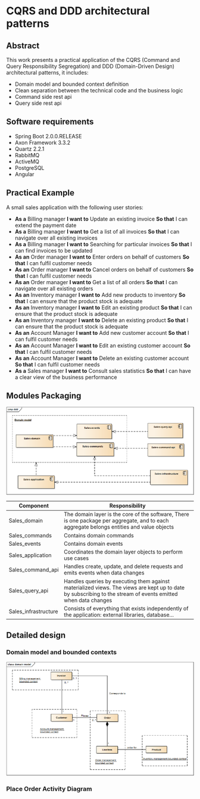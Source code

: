 # CQRS and DDD architectural patterns

## Abstract
This work presents a practical application of the CQRS (Command and Query Responsibility Segregation) and DDD (Domain-Driven Design) architectural patterns, it includes:  
*	Domain model and bounded context definition
*	Clean separation between the technical code and the business logic
*	Command side rest api
*	Query side rest api

## Software requirements
*	Spring Boot 2.0.0.RELEASE
*	Axon Framework 3.3.2
*	Quartz 2.2.1
* RabbitMQ
* ActiveMQ
*	PostgreSQL
*	Angular

## Practical Example
A small sales application with the following user stories: 
* **As a** Billing manager **I want to** Update an existing invoice **So that** I can extend the payment date
* **As a** Billing manager **I want to** Get a list of all invoices **So that** I can navigate over all existing invoices 
* **As a** Billing manager **I want to** Searching for particular invoices **So that** I can find invoices to be updated 
* **As an** Order manager **I want to** Enter orders on behalf of customers **So that** I can fulfil customer needs
* **As an** Order manager **I want to** Cancel orders on behalf of customers **So that** I can fulfil customer needs
* **As an** Order manager **I want to** Get a list of all orders **So that** I can navigate over all existing orders 
* **As an** Inventory manager	**I want to** Add new products to inventory **So that** I can ensure that the product stock is adequate 
* **As an** Inventory manager	**I want to** Edit an existing product **So that** I can ensure that the product stock is adequate
* **As an** Inventory manager	**I want to** Delete an existing product **So that** I can ensure that the product stock is adequate
* **As an** Account Manager **I want to** Add new customer account **So that** I can fulfil customer needs
* **As an** Account Manager **I want to** Edit an existing customer account **So that** I can fulfil customer needs
* **As an** Account Manager **I want to** Delete an existing customer account **So that** I can fulfil customer needs
* **As a** Sales manager **I want to** Consult sales statistics **So that** I can have a clear view of the business performance
## Modules Packaging
![](https://github.com/AfifBouzidi/CQRS_DDD/blob/master/Modules%20Packaging%20.png)

| Component  | Responsibility    |
| ------------ | ------------ |
|  Sales_domain  | The domain layer is the core of the software, There is one package per aggregate, and to each aggregate belongs entities and value objects   |
| Sales_commands   | Contains domain commands   |
|  Sales_events |  Contains domain events  |
| Sales_application       |   Coordinates the domain layer objects to perform use cases|
|   Sales_command_api|  Handles create, update, and delete requests and emits events when data changes |
|   Sales_query_api|  Handles queries by executing them against materialized views. The views are kept up to date by subscribing to the stream of events emitted when data changes |
| Sales_infrastructure  |  Consists of everything that exists independently of the application: external libraries, database… |

## Detailed design
### Domain model and bounded contexts 
![](https://github.com/AfifBouzidi/CQRS_DDD/blob/master/domain%20model.png)
### Place Order Activity Diagram


